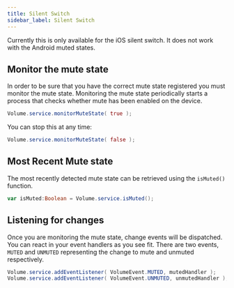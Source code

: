```yaml
---
title: Silent Switch
sidebar_label: Silent Switch
---
```


Currently this is only available for the iOS silent switch. It does not work with the 
Android muted states.

## Monitor the mute state

In order to be sure that you have the correct mute state registered you must monitor 
the mute state. Monitoring the mute state periodically starts a process that checks 
whether mute has been enabled on the device.

```actionscript
Volume.service.monitorMuteState( true );
```

You can stop this at any time:

```actionscript
Volume.service.monitorMuteState( false );
```


## Most Recent Mute state

The most recently detected mute state can be retrieved using the `isMuted()` function.

```actionscript
var isMuted:Boolean = Volume.service.isMuted();
```


## Listening for changes

Once you are monitoring the mute state, change events will be dispatched. You can 
react in your event handlers as you see fit. There are two events, `MUTED` and `UNMUTED`
representing the change to mute and unmuted respectively.

```actionscript
Volume.service.addEventListener( VolumeEvent.MUTED, mutedHandler );
Volume.service.addEventListener( VolumeEvent.UNMUTED, unmutedHandler );
```




